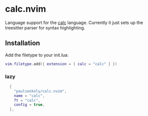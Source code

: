 # calc.nvim

Language support for the [calc](https://github.com/paulsonkoly/calc) language. Currently it just sets up the treesitter parser for syntax highlighting.

## Installation

Add the filetype to your init.lua:

```lua
vim.filetype.add({ extension = { calc = "calc" } })
```

### lazy

```lua
  {
    "paulsonkoly/calc.nvim",
    name = "calc",
    ft = "calc",
    config = true,
  },
```
